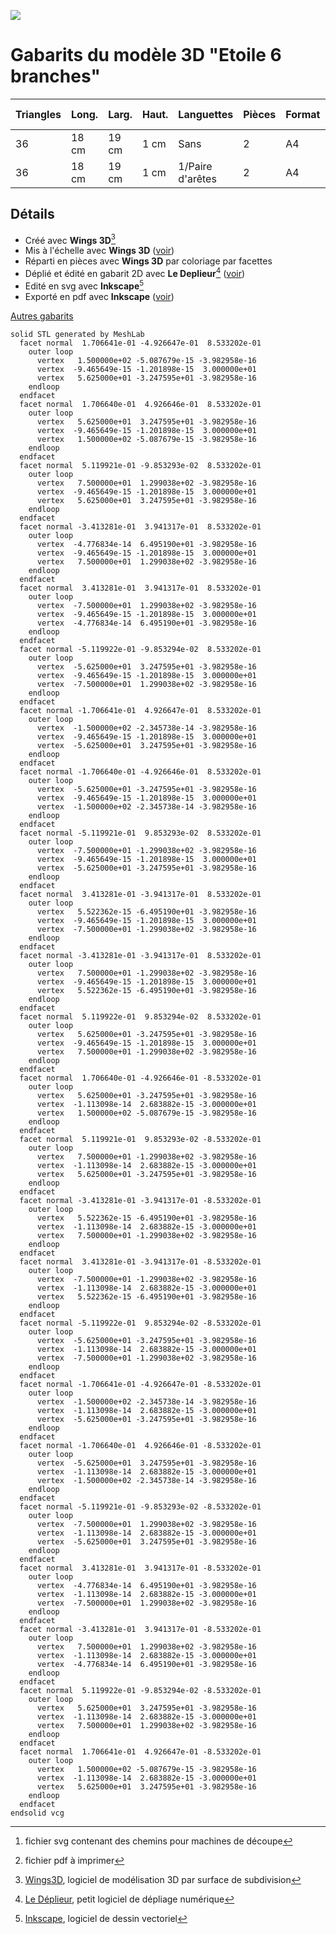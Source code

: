 ![](https://gilboonet.github.io/img/miniEtoile6.png)
# Gabarits du modèle 3D "Etoile 6 branches"

|Triangles|Long.|Larg.|Haut.|Languettes|Pièces|Format|Nb pages|SVG[^6]|PDF[^7]|
|---|---|---|---|---|---|---|---|---|---|
|36|18 cm|19 cm|1 cm|Sans|2|A4|x1|[svg](.svg)|[pdf]()|
|36|18 cm|19 cm|1 cm|1/Paire d'arêtes|2|A4|x1|[svg](.svg)|[pdf]()|

## Détails
- Créé avec **Wings 3D**[^3]
- Mis à l'échelle avec **Wings 3D** ([voir](https://youtu.be/vKRSdvvuxDQ))
- Réparti en pièces avec **Wings 3D** par coloriage par facettes
- Déplié et édité en gabarit 2D avec **Le Deplieur**[^4] ([voir](https://youtu.be/GMdUE3Vu98w))
- Edité en svg avec **Inkscape**[^5]
- Exporté en pdf avec **Inkscape** ([voir](https://www.youtube.com/watch?v=tLdg9i932-I))

[^2]:[Meshlab](https://www.meshlab.net/), logiciel de traitement et édition de maillages 3D
[^3]:[Wings3D](http://www.wings3d.com/), logiciel de modélisation 3D par surface de subdivision
[^4]:[Le Déplieur](https://gilboonet.github.io/deplieur/UI1.html), petit logiciel de dépliage numérique
[^5]:[Inkscape](https://inkscape.org/fr/), logiciel de dessin vectoriel
[^6]:fichier svg contenant des chemins pour machines de découpe
[^7]:fichier pdf à imprimer

[Autres gabarits](https://gilboonet.github.io/Gabarits.html)

```stl
solid STL generated by MeshLab
  facet normal  1.706641e-01 -4.926647e-01  8.533202e-01
    outer loop
      vertex   1.500000e+02 -5.087679e-15 -3.982958e-16
      vertex  -9.465649e-15 -1.201898e-15  3.000000e+01
      vertex   5.625000e+01 -3.247595e+01 -3.982958e-16
    endloop
  endfacet
  facet normal  1.706640e-01  4.926646e-01  8.533202e-01
    outer loop
      vertex   5.625000e+01  3.247595e+01 -3.982958e-16
      vertex  -9.465649e-15 -1.201898e-15  3.000000e+01
      vertex   1.500000e+02 -5.087679e-15 -3.982958e-16
    endloop
  endfacet
  facet normal  5.119921e-01 -9.853293e-02  8.533202e-01
    outer loop
      vertex   7.500000e+01  1.299038e+02 -3.982958e-16
      vertex  -9.465649e-15 -1.201898e-15  3.000000e+01
      vertex   5.625000e+01  3.247595e+01 -3.982958e-16
    endloop
  endfacet
  facet normal -3.413281e-01  3.941317e-01  8.533202e-01
    outer loop
      vertex  -4.776834e-14  6.495190e+01 -3.982958e-16
      vertex  -9.465649e-15 -1.201898e-15  3.000000e+01
      vertex   7.500000e+01  1.299038e+02 -3.982958e-16
    endloop
  endfacet
  facet normal  3.413281e-01  3.941317e-01  8.533202e-01
    outer loop
      vertex  -7.500000e+01  1.299038e+02 -3.982958e-16
      vertex  -9.465649e-15 -1.201898e-15  3.000000e+01
      vertex  -4.776834e-14  6.495190e+01 -3.982958e-16
    endloop
  endfacet
  facet normal -5.119922e-01 -9.853294e-02  8.533202e-01
    outer loop
      vertex  -5.625000e+01  3.247595e+01 -3.982958e-16
      vertex  -9.465649e-15 -1.201898e-15  3.000000e+01
      vertex  -7.500000e+01  1.299038e+02 -3.982958e-16
    endloop
  endfacet
  facet normal -1.706641e-01  4.926647e-01  8.533202e-01
    outer loop
      vertex  -1.500000e+02 -2.345738e-14 -3.982958e-16
      vertex  -9.465649e-15 -1.201898e-15  3.000000e+01
      vertex  -5.625000e+01  3.247595e+01 -3.982958e-16
    endloop
  endfacet
  facet normal -1.706640e-01 -4.926646e-01  8.533202e-01
    outer loop
      vertex  -5.625000e+01 -3.247595e+01 -3.982958e-16
      vertex  -9.465649e-15 -1.201898e-15  3.000000e+01
      vertex  -1.500000e+02 -2.345738e-14 -3.982958e-16
    endloop
  endfacet
  facet normal -5.119921e-01  9.853293e-02  8.533202e-01
    outer loop
      vertex  -7.500000e+01 -1.299038e+02 -3.982958e-16
      vertex  -9.465649e-15 -1.201898e-15  3.000000e+01
      vertex  -5.625000e+01 -3.247595e+01 -3.982958e-16
    endloop
  endfacet
  facet normal  3.413281e-01 -3.941317e-01  8.533202e-01
    outer loop
      vertex   5.522362e-15 -6.495190e+01 -3.982958e-16
      vertex  -9.465649e-15 -1.201898e-15  3.000000e+01
      vertex  -7.500000e+01 -1.299038e+02 -3.982958e-16
    endloop
  endfacet
  facet normal -3.413281e-01 -3.941317e-01  8.533202e-01
    outer loop
      vertex   7.500000e+01 -1.299038e+02 -3.982958e-16
      vertex  -9.465649e-15 -1.201898e-15  3.000000e+01
      vertex   5.522362e-15 -6.495190e+01 -3.982958e-16
    endloop
  endfacet
  facet normal  5.119922e-01  9.853294e-02  8.533202e-01
    outer loop
      vertex   5.625000e+01 -3.247595e+01 -3.982958e-16
      vertex  -9.465649e-15 -1.201898e-15  3.000000e+01
      vertex   7.500000e+01 -1.299038e+02 -3.982958e-16
    endloop
  endfacet
  facet normal  1.706640e-01 -4.926646e-01 -8.533202e-01
    outer loop
      vertex   5.625000e+01 -3.247595e+01 -3.982958e-16
      vertex  -1.113098e-14  2.683882e-15 -3.000000e+01
      vertex   1.500000e+02 -5.087679e-15 -3.982958e-16
    endloop
  endfacet
  facet normal  5.119921e-01  9.853293e-02 -8.533202e-01
    outer loop
      vertex   7.500000e+01 -1.299038e+02 -3.982958e-16
      vertex  -1.113098e-14  2.683882e-15 -3.000000e+01
      vertex   5.625000e+01 -3.247595e+01 -3.982958e-16
    endloop
  endfacet
  facet normal -3.413281e-01 -3.941317e-01 -8.533202e-01
    outer loop
      vertex   5.522362e-15 -6.495190e+01 -3.982958e-16
      vertex  -1.113098e-14  2.683882e-15 -3.000000e+01
      vertex   7.500000e+01 -1.299038e+02 -3.982958e-16
    endloop
  endfacet
  facet normal  3.413281e-01 -3.941317e-01 -8.533202e-01
    outer loop
      vertex  -7.500000e+01 -1.299038e+02 -3.982958e-16
      vertex  -1.113098e-14  2.683882e-15 -3.000000e+01
      vertex   5.522362e-15 -6.495190e+01 -3.982958e-16
    endloop
  endfacet
  facet normal -5.119922e-01  9.853294e-02 -8.533202e-01
    outer loop
      vertex  -5.625000e+01 -3.247595e+01 -3.982958e-16
      vertex  -1.113098e-14  2.683882e-15 -3.000000e+01
      vertex  -7.500000e+01 -1.299038e+02 -3.982958e-16
    endloop
  endfacet
  facet normal -1.706641e-01 -4.926647e-01 -8.533202e-01
    outer loop
      vertex  -1.500000e+02 -2.345738e-14 -3.982958e-16
      vertex  -1.113098e-14  2.683882e-15 -3.000000e+01
      vertex  -5.625000e+01 -3.247595e+01 -3.982958e-16
    endloop
  endfacet
  facet normal -1.706640e-01  4.926646e-01 -8.533202e-01
    outer loop
      vertex  -5.625000e+01  3.247595e+01 -3.982958e-16
      vertex  -1.113098e-14  2.683882e-15 -3.000000e+01
      vertex  -1.500000e+02 -2.345738e-14 -3.982958e-16
    endloop
  endfacet
  facet normal -5.119921e-01 -9.853293e-02 -8.533202e-01
    outer loop
      vertex  -7.500000e+01  1.299038e+02 -3.982958e-16
      vertex  -1.113098e-14  2.683882e-15 -3.000000e+01
      vertex  -5.625000e+01  3.247595e+01 -3.982958e-16
    endloop
  endfacet
  facet normal  3.413281e-01  3.941317e-01 -8.533202e-01
    outer loop
      vertex  -4.776834e-14  6.495190e+01 -3.982958e-16
      vertex  -1.113098e-14  2.683882e-15 -3.000000e+01
      vertex  -7.500000e+01  1.299038e+02 -3.982958e-16
    endloop
  endfacet
  facet normal -3.413281e-01  3.941317e-01 -8.533202e-01
    outer loop
      vertex   7.500000e+01  1.299038e+02 -3.982958e-16
      vertex  -1.113098e-14  2.683882e-15 -3.000000e+01
      vertex  -4.776834e-14  6.495190e+01 -3.982958e-16
    endloop
  endfacet
  facet normal  5.119922e-01 -9.853294e-02 -8.533202e-01
    outer loop
      vertex   5.625000e+01  3.247595e+01 -3.982958e-16
      vertex  -1.113098e-14  2.683882e-15 -3.000000e+01
      vertex   7.500000e+01  1.299038e+02 -3.982958e-16
    endloop
  endfacet
  facet normal  1.706641e-01  4.926647e-01 -8.533202e-01
    outer loop
      vertex   1.500000e+02 -5.087679e-15 -3.982958e-16
      vertex  -1.113098e-14  2.683882e-15 -3.000000e+01
      vertex   5.625000e+01  3.247595e+01 -3.982958e-16
    endloop
  endfacet
endsolid vcg
```
